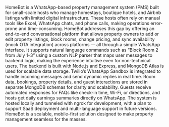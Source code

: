 HomeBot is a WhatsApp-based property management system (PMS) built for small-scale hosts who manage homestays, boutique hotels, and Airbnb listings with limited digital infrastructure. These hosts often rely on manual tools like Excel, WhatsApp chats, and phone calls, making operations error-prone and time-consuming. HomeBot addresses this gap by offering an end-to-end conversational platform that allows property owners to add or edit property listings, block rooms, change pricing, and sync availability (mock OTA integration) across platforms — all through a simple WhatsApp interface. It supports natural language commands such as “Block Room 2 from July 1–3” using a custom NLP parser that maps user messages to backend logic, making the experience intuitive even for non-technical users. The backend is built with Node.js and Express, and MongoDB Atlas is used for scalable data storage. Twilio’s WhatsApp Sandbox is integrated to handle incoming messages and send dynamic replies in real time. Room data, bookings, property details, and guest interactions are stored in separate MongoDB schemas for clarity and scalability. Guests receive automated responses for FAQs like check-in time, Wi-Fi, or directions, and hosts get daily earnings summaries directly on WhatsApp. The system is hosted locally and tunneled with ngrok for development, with a plan to support SaaS deployment and multi-language support in future versions. HomeBot is a scalable, mobile-first solution designed to make property management seamless for the masses.
